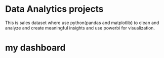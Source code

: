 # Data Analytics projects
This is sales dataset where use python(pandas and matplotlib) to clean and analyze and create meaningful insights and use powerbi for visualization.

# my dashboard  
